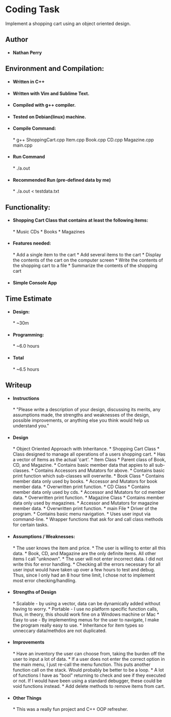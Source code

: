 Coding Task
==================

Implement a shopping cart using an object oriented design.

Author
-------
* <h4>Nathan Perry</h4>


Environment and Compilation:
-------
* <h4>Written in C++</h4>
* <h4>Written with Vim and Sublime Text.</h4>
* <h4>Compiled with g++ compiler.</h4>
* <h4>Tested on Debian(linux) machine.</h4>
* <h4>Compile Command:</h4>
	* g++ ShoppingCart.cpp Item.cpp Book.cpp CD.cpp Magazine.cpp main.cpp
* <h4>Run Command</h4>
	* ./a.out
* <h4>Recommended Run (pre-defined data by me)</h4>
	* ./a.out < testdata.txt

Functionality:
-------
* <h4>Shopping Cart Class that contains at least the following items: </h4>
	* Music CDs
	* Books
	* Magazines
		
* <h4>Features needed:</h4>
	* Add a single item to the cart
	* Add several items to the cart
	* Display the contents of the cart on the computer screen
	* Write the contents of the shopping cart to a file
	* Summarize the contents of the shopping cart
		
* <h4>Simple Console App</h4>

	
Time Estimate
-------
* <h4>Design:</h4>
	* ~30m
* <h4>Programming:</h4>
 	* ~6.0 hours
* <h4>Total</h4>
	* ~6.5 hours

	
Writeup
-------

* <h4>Instructions </h4>
	* "Please write a description of your design, discussing its merits, any assumptions made, the strengths and weaknesses of the design, possible improvements, or anything else you think would help us understand you."

* <h4>Design</h4>
	* Object Oriented Approach with Inheritance.
	* Shopping Cart Class
		* Class designed to manage all operations of a users shopping cart.
		* Has a vector of Items as the actual 'cart'.
	* Item Class
		* Parent class of Book, CD, and Magazine.
		* Contains basic member data that appies to all sub-classes.
		* Contains Accessors and Mutators for above.
		* Contains basic print function which sub-classes will overwrite.
	* Book Class
		* Contains member data only used by books.
		* Accessor and Mutators for book member data.
		* Overwritten print function.
	* CD Class
		* Contains member data only used by cds.
		* Accessor and Mutators for cd member data.
		* Overwritten print function.
	* Magazine Class
		* Contains member data only used by magazines.
		* Accessor and Mutators for magazine member data.
		* Overwritten print function.
	* main File
		* Driver of the program.
		* Contains basic menu navigation.
		* Uses user input via command-line.
		* Wrapper functions that ask for and call class methods for certain tasks.

* <h4>Assumptions / Weaknesses:</h4>
	* The user knows the item and price.
	* The user is willing to enter all this data.
	* Book, CD, and Magazine are the only definite items. All other items I call "unknown".
	* The user will not enter incorrect data. I did not write this for error handling.
		* Checking all the errors necessary for all user input would have taken up over a few hours to test and debug. Thus, since I only had an 8 hour time limit, I chose not to implement most error checking/handling.

* <h4>Strengths of Design</h4>
	* Scalable - by using a vector, data can be dynamically added without having to worry.
	* Portable - I use no platform specific function calls, thus, in theory, this should work fine on a Windows machine or Mac
	* Easy to use - By implementing menus for the user to navigate, I make the program really easy to use.
	* Inheritance for item types so unneccary data/methdos are not duplicated.

* <h4>Improvements</h4>
	* Have an inventory the user can choose from, taking the burden off the user to input a lot of data.
	* If a user does not enter the correct option in the main menu, I just re-call the menu function. This puts another function call on the stack. Would probably be better to be a loop.
	* A lot of functions I have as "bool" returning to check and see if they executed or not. If I would have been using a standard debugger, these could be void functions instead.
	* Add delete methods to remove items from cart.

* <h4>Other Things</h4>
	* This was a really fun project and C++ OOP refresher.


	
